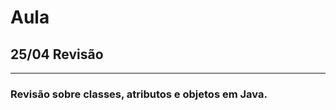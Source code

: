 # Aula
## 25/04 Revisão
--------------------------------------------------------
### Revisão sobre classes, atributos e objetos em Java.

